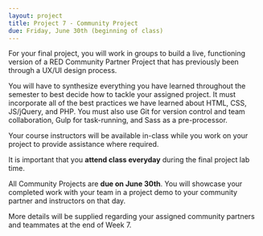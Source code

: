 ```yaml
---
layout: project
title: Project 7 - Community Project
due: Friday, June 30th (beginning of class)
---
```


For your final project, you will work in groups to build a live, functioning version of a RED Community Partner Project that has previously been through a UX/UI design process.

You will have to synthesize everything you have learned throughout the semester to best decide how to tackle your assigned project. It must incorporate all of the best practices we have learned about HTML, CSS, JS/jQuery, and PHP. You must also use Git for version control and team collaboration, Gulp for task-running, and Sass as a pre-processor.

Your course instructors will be available in-class while you work on your project to provide assistance where required.

It is important that you **attend class everyday** during the final project lab time.

All Community Projects are **due on June 30th**. You will showcase your completed work with your team in a project demo to your community partner and instructors on that day.

More details will be supplied regarding your assigned community partners and teammates at the end of Week 7.
